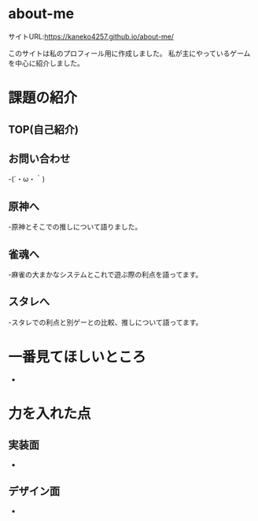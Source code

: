 # about-me

サイトURL:https://kaneko4257.github.io/about-me/

このサイトは私のプロフィール用に作成しました。
私が主にやっているゲームを中心に紹介しました。

# 課題の紹介

## TOP(自己紹介)


## お問い合わせ
-(´・ω・｀)

## 原神へ
-原神とそこでの推しについて語りました。

## 雀魂へ
-麻雀の大まかなシステムとこれで遊ぶ際の利点を語ってます。

## スタレへ
-スタレでの利点と別ゲーとの比較、推しについて語ってます。


# 一番見てほしいところ
-


# 力を入れた点

## 実装面
-



## デザイン面
-


